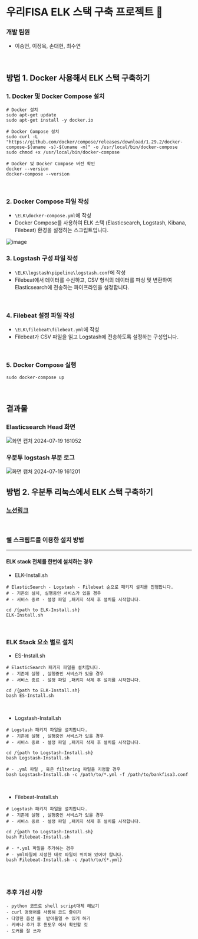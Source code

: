# 우리FISA ELK 스택 구축 프로젝트 🔨
### 개발 팀원
- 이승언, 이정욱, 손대현, 최수연
<br/>

## 방법 1. Docker 사용해서 ELK 스택 구축하기
### 1. Docker 및 Docker Compose 설치
```
# Docker 설치
sudo apt-get update
sudo apt-get install -y docker.io

# Docker Compose 설치
sudo curl -L "https://github.com/docker/compose/releases/download/1.29.2/docker-compose-$(uname -s)-$(uname -m)" -o /usr/local/bin/docker-compose
sudo chmod +x /usr/local/bin/docker-compose

# Docker 및 Docker Compose 버전 확인
docker --version
docker-compose --version
```
<br/>

### 2. Docker Compose 파일 작성
- ```\ELK\docker-compose.yml```에 작성
- Docker Compose를 사용하여 ELK 스택 (Elasticsearch, Logstash, Kibana, Filebeat) 환경을 설정하는 스크립트입니다.

![image](https://github.com/user-attachments/assets/ef498b55-15e3-44c7-bdf4-44c03a442434)
<br/>

### 3. Logstash 구성 파일 작성
- ```\ELK\logstash\pipeline\logstash.conf```에 작성
-  Filebeat에서 데이터를 수신하고, CSV 형식의 데이터를 파싱 및 변환하여 Elasticsearch에 전송하는 파이프라인을 설정합니다.
<br/>

### 4. Filebeat 설정 파일 작성
- ```\ELK\filebeat\filebeat.yml```에 작성
- Filebeat가 CSV 파일을 읽고 Logstash에 전송하도록 설정하는 구성입니다.
<br/>

### 5. Docker Compose 실행
```
sudo docker-compose up
```
<br/>

## 결과물
### Elasticsearch Head 화면
![화면 캡처 2024-07-19 161052](https://github.com/user-attachments/assets/7a71cc81-e0cf-486f-b53a-c011f34a265f)
<br/>


### 우분투 logstash 부분 로그
![화면 캡처 2024-07-19 161201](https://github.com/user-attachments/assets/beda40d4-a476-4041-9bf5-04576bea7209)
<br/>

## 방법 2. 우분투 리눅스에서 ELK 스택 구축하기
### [노션링크](https://mirage-rosemary-e9d.notion.site/07-19-D-10-Pipe-13c5ed9ed2464108b8fde0675bb5346f)


<br/>

### 쉘 스크립트를 이용한 설치 방법
<hr>

#### ELK stack 전체를 한번에 설치하는 경우


-  ELK-Install.sh
```
# ElasticSearch - Logstash - Filebeat 순으로 패키지 설치를 진행합니다.
# - 기존의 설치, 실행중인 서비스가 있을 경우
# - 서비스 종료 - 설정 파일 ,패키지 삭제 후 설치를 시작합니다.

cd /{path to ELK-Install.sh}
ELK-Install.sh
```

<br>

### ELK Stack 요소 별로 설치

- ES-Install.sh

```
# ElasticSearch 패키지 파일을 설치합니다.
# - 기존에 실행 , 실행중인 서비스가 있을 경우
# - 서비스 종료 - 설정 파일 ,패키지 삭제 후 설치를 시작합니다.

cd /{path to ELK-Install.sh}
bash ES-Install.sh
```
<br>

- Logstash-Install.sh
```
# Logstash 패키지 파일을 설치합니다.
# - 기존에 실행 , 실행중인 서비스가 있을 경우
# - 서비스 종료 - 설정 파일 ,패키지 삭제 후 설치를 시작합니다.

cd /{path to Logstash-Install.sh}
bash Logstash-Install.sh

# - .yml 파일 , 혹은 filtering 파일을 지정할 경우
bash Logstash-Install.sh -c /path/to/*.yml -f /path/to/bankfisa3.conf

```
<br>

- Filebeat-Install.sh
```
# Logstash 패키지 파일을 설치합니다.
# - 기존에 실행 , 실행중인 서비스가 있을 경우
# - 서비스 종료 - 설정 파일 ,패키지 삭제 후 설치를 시작합니다.

cd /{path to Logstash-Install.sh}
bash Filebeat-Install.sh

# - *.yml 파일을 추가하는 경우
# - yml파일에 지정한 데로 파일이 위치해 있어야 합니다.
bash Filebeat-Install.sh -c /path/to/{*.yml}


```

<br>

### 추후 개선 사항

```
- python 코드로 shell script대체 해보기
- curl 명령어를 사용해 코드 줄이기
- 다양한 옵션 을  받아들일 수 있게 하기
- 키바나 추가 후 윈도우 에서 확인할 것
- 도커를 잘 쓰자
```

